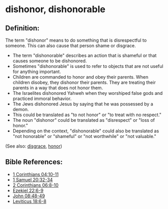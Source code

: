 # dishonor, dishonorable #

## Definition: ##

The term "dishonor" means to do something that is disrespectful to someone. This can also cause that person shame or disgrace.

* The term "dishonorable" describes an action that is shameful or that causes someone to be dishonored.
* Sometimes "dishonorable" is used to refer to objects that are not useful for anything important.
* Children are commanded to honor and obey their parents. When children disobey, they dishonor their parents. They are treating their parents in a way that does not honor them.
* The Israelites dishonored Yahweh when they worshiped false gods and practiced immoral behavior.
* The Jews dishonored Jesus by saying that he was possessed by a demon.
* This could be translated as "to not honor" or "to treat with no respect."
* The noun "dishonor" could be translated as "disrespect" or "loss of honor."
* Depending on the context, "dishonorable" could also be translated as "not honorable" or "shameful" or "not worthwhile" or "not valuable."

(See also: [disgrace](../other/disgrace.md), [honor](../other/honor.md))

## Bible References: ##

* [1 Corinthians 04:10-11](en/tn/1co/help/04/10)
* [1 Samuel 20:32-34](en/tn/1sa/help/20/32)
* [2 Corinthians 06:8-10](en/tn/2co/help/06/08)
* [Ezekiel 22:6-9](en/tn/ezk/help/22/06)
* [John 08:48-49](en/tn/jhn/help/08/48)
* [Leviticus 18:6-8](en/tn/lev/help/18/06)